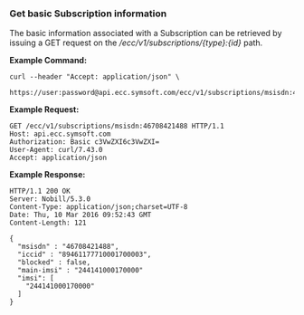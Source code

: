 ### Get basic Subscription information

The basic information associated with a Subscription can be retrieved by issuing a GET request on the _/ecc/v1/subscriptions/{type}:{id}_ path.

**Example Command:**

```
curl --header "Accept: application/json" \
 https://user:password@api.ecc.symsoft.com/ecc/v1/subscriptions/msisdn:46708421488
```

**Example Request:**

```
GET /ecc/v1/subscriptions/msisdn:46708421488 HTTP/1.1
Host: api.ecc.symsoft.com
Authorization: Basic c3VwZXI6c3VwZXI=
User-Agent: curl/7.43.0
Accept: application/json
```

**Example Response:**

```
HTTP/1.1 200 OK
Server: Nobill/5.3.0
Content-Type: application/json;charset=UTF-8
Date: Thu, 10 Mar 2016 09:52:43 GMT
Content-Length: 121

{
  "msisdn" : "46708421488",
  "iccid" : "89461177710001700003",
  "blocked" : false,
  "main-imsi" : "244141000170000"
  "imsi": [
    "244141000170000"
  ]
}
```



